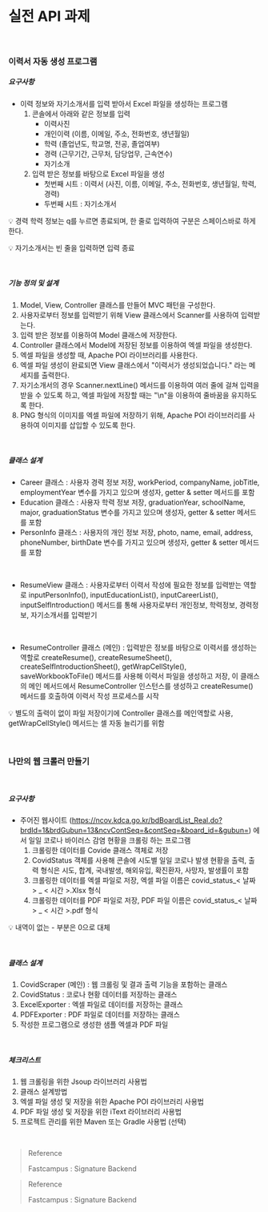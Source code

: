 # 실전 API 과제

<br/>

### 이력서 자동 생성 프로그램

##### 요구사항

- 이력 정보와 자기소개서를 입력 받아서 Excel 파일을 생성하는 프로그램
  1. 콘솔에서 아래와 같은 정보를 입력
     - 이력사진
     - 개인이력 (이름, 이메일, 주소, 전화번호, 생년월일)
     - 학력 (졸업년도, 학교명, 전공, 졸업여부)
     - 경력 (근무기간, 근무처, 담당업무, 근속연수)
     - 자기소개
  2. 입력 받은 정보를 바탕으로 Excel 파일을 생성
     - 첫번째 시트 : 이력서 (사진, 이름, 이메일, 주소, 전화번호, 생년월일, 학력, 경력)
     - 두번째 시트 : 자기소개서

:bulb: 경력 학력 정보는 q를 누르면 종료되며, 한 줄로 입력하여 구분은 스페이스바로 하게 한다.

:bulb: 자기소개서는 빈 줄을 입력하면 입력 종료

<br/>

##### 기능 정의 및 설계

1. Model, View, Controller 클래스를 만들어 MVC 패턴을 구성한다.
2. 사용자로부터 정보를 입력받기 위해 View 클래스에서 Scanner를 사용하여 입력받는다.
3. 입력 받은 정보를 이용하여 Model 클래스에 저장한다.
4. Controller 클래스에서 Model에 저장된 정보를 이용하여 엑셀 파일을 생성한다.
5. 엑셀 파일을 생성할 때, Apache POI 라이브러리를 사용한다.
6. 엑셀 파일 생성이 완료되면 View 클래스에서 "이력서가 생성되었습니다." 라는 메세지를 출력한다.
7. 자기소개서의 경우 Scanner.nextLine() 메서드를 이용하여 여러 줄에 걸쳐 입력을 받을 수 있도록 하고, 엑셀 파일에 저장할 때는 "\n"을 이용하여 줄바꿈을 유지하도록 한다.
8. PNG 형식의 이미지를 엑셀 파일에 저장하기 위해, Apache POI 라이브러리를 사용하여 이미지를 삽입할 수 있도록 한다.

<br/>

##### 클래스 설계

- Career 클래스 : 사용자 경력 정보 저장, workPeriod, companyName, jobTitle, employmentYear 변수를 가지고 있으며 생성자, getter & setter 메서드를 포함
- Education 클래스 : 사용자 학력 정보 저장, graduationYear, schoolName, major, graduationStatus 변수를 가지고 있으며 생성자, getter & setter 메서드를 포함
- PersonInfo 클래스 : 사용자의 개인 정보 저장, photo, name, email, address, phoneNumber, birthDate 변수를 가지고 있으며 생성자, getter & setter 메서드를 포함

<br/>

- ResumeView 클래스 : 사용자로부터 이력서 작성에 필요한 정보를 입력받는 역할로 inputPersonInfo(), inputEducationList(), inputCareerList(), inputSelfIntroduction() 메서드를 통해 사용자로부터 개인정보, 학력정보, 경력정보, 자기소개서를 입력받기

<br/>

- ResumeController 클래스 (메인) : 입력받은 정보를 바탕으로 이력서를 생성하는 역할로 createResume(), createResumeSheet(), createSelfIntroductionSheet(), getWrapCellStyle(), saveWorkbookToFile() 메서드를 사용해 이력서 파일을 생성하고 저장, 이 클래스의 메인 메서드에서 ResumeController 인스턴스를 생성하고 createResume() 메서드를 호출하여 이력서 작성 프로세스를 시작

:bulb: 별도의 출력이 없이 파일 저장이기에 Controller 클래스를 메인역할로 사용, getWrapCellStyle() 메서드는 셀 자동 늘리기를 위함

<br/>

### 나만의 웹 크롤러 만들기

<br/>

##### 요구사항

- 주어진 웹사이트 (https://ncov.kdca.go.kr/bdBoardList_Real.do?brdId=1&brdGubun=13&ncvContSeq=&contSeq=&board_id=&gubun=) 에서 일일 코로나 바이러스 감염 현황을 크롤링 하는 프로그램
  1. 크롤링한 데이터를 Covide 클래스 객체로 저장
  2. CovidStatus 객체를 사용해 콘솔에 시도별 일일 코로나 발생 현황을 출력, 출력 형식은 시도, 합계, 국내발생, 해외유입, 확진환자, 사망자, 발생률이 포함
  3. 크롤링한 데이터를 엑셀 파일로 저장, 엑셀 파일 이름은 covid_status_< 날짜 > _ < 시간 >.Xlsx 형식
  4. 크롤링한 데이터를 PDF 파일로 저장, PDF 파일 이름은 covid_status_< 날짜 > _ < 시간 >.pdf 형식

:bulb: 내역이 없는 - 부분은 0으로 대체

<br/>

##### 클래스 설계

1. CovidScraper (메인) : 웹 크롤링 및 결과 출력 기능을 포함하는 클래스
2. CovidStatus : 코로나 현황 데이터를 저장하는 클래스
3. ExcelExporter : 엑셀 파일로 데이터를 저장하는 클래스
4. PDFExporter : PDF 파일로 데이터를 저장하는 클래스
5. 작성한 프로그램으로 생성한 샘플 엑셀과 PDF 파일

<br/>

#####  체크리스트

1. 웹 크롤링을 위한 Jsoup 라이브러리 사용법
2. 클래스 설계방법
3. 엑셀 파일 생성 및 저장을 위한 Apache POI 라이브러리 사용법
4. PDF 파일 생성 및 저장을 위한 iText 라이브러리 사용법
5. 프로젝트 관리를 위한 Maven 또는 Gradle 사용법 (선택)

<br/>

> Reference
>
> Fastcampus : Signature Backend

> Reference
>
> Fastcampus : Signature Backend